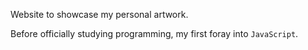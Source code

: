 Website to showcase my personal artwork.

Before officially studying programming, my first foray into `JavaScript`.